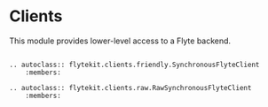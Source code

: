 # Clients

This module provides lower-level access to a Flyte backend.

```{eval-rst}

.. autoclass:: flytekit.clients.friendly.SynchronousFlyteClient
    :members:

.. autoclass:: flytekit.clients.raw.RawSynchronousFlyteClient
    :members:

```